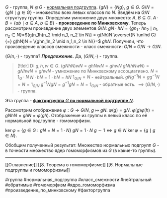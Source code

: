 $G$ - группа, $N \unlhd G$ - [нормальная подгруппа](obsidian://open?vault=algebra%203&file=%D0%94%D0%B5%D0%B9%D1%81%D1%82%D0%B2%D0%B8%D0%B5%20%D0%B3%D1%80%D1%83%D0%BF%D0%BF%20%D0%BD%D0%B0%20%D0%BC%D0%BD%D0%BE%D0%B6%D0%B5%D1%81%D1%82%D0%B2%D0%B0%D1%85%2F5.%20%D0%9D%D0%BE%D1%80%D0%BC%D0%B0%D0%BB%D1%8C%D0%BD%D1%8B%D0%B5%20%D0%BF%D0%BE%D0%B4%D0%B3%D1%80%D1%83%D0%BF%D0%BF%D1%8B).
$\{gN\} = \{Ng\},\ g \in G$.
$G/N = \{gN \mid g \in G\}$ - множество всех левых классов по $N$.
Введём на $G/N$ структуру группы.
Определим умножение двух множеств:
$A,\ B \subseteq G$.
$A \cdot B= \{ab \mid a \in A,\ b \in B\}$ - **произведение по Минковскому**.
Теперь рассмотрим произвдение двух элементов $G/N$:
$gN\cdot hN = \{gn_1\cdot hn_2 \mid n_1,n_2 \in N\} =$$(g(n_1h)n_2 \mid n_1, n_2 \in N\} = g(Nh)N \overset{N \unlhd G}{=} g(hN)N = \{ghn_1n_2 \mid n_1,n_2 \in N\}=$ $ghN$.
Получили, что произведение классов смежности - класс смежности:
$G/N \times G/N \to G/N$.

$(G/n, \cdot)$ - группа?
***Предложение.*** Да, $(G/N,\cdot)$ - группа.
>[!tldr] D:
>$g,h,w \in G$.
>$(gNhN)wN = ghNwN = ghwN$
>$gN(hNwN) = gNhwN = ghwN$ - умножение по Минковскому ассоциативно.
>$N = 1_G\cdot N$
>$N\cdot hN = 1\cdot hN=hN$
>$1_{G/N} = N$ - нейтральный.
>$gNg^{-1}N = gg^{-1}N = N = 1_{G/N}$
>$g^{-1}NgN = g^{-1}gN = N = 1_{G/N}$ - обратные есть.
>$\implies (G/N, \cdot)$ - группа.

Эта группа - <ins>**факторгруппа** $G$ **по нормальной подгруппе** $N$</ins>.

Рассмотрим отображение $\varphi: G \to G/N,\ g \mapsto gN$.
$\varphi(g) = gN$.
$\varphi(g)\varphi(h) = gNhN = ghN = \varphi(gh)$.
Отображение из группы в левый класс по её нормальной подгруппе - гомоморфизм.

$\ker \varphi = \{g \in G: gN = N = 1 \cdot N\}$
$gN = 1\cdot N$
$g \sim 1 \iff g \in N$
$\ker \varphi = \{g\mid g \in N\}$.

Обобщим полученный результат:
Множество нормальных подгрупп $G$ - в точности множество ядер гомоморфизмов из $G$ (в какие-то группы).

---
[[Оглавление]]
[[8. Теорема о гомоморфизме]]
[[6. Нормальные подгруппы и гомоморфизмы]]

#группа 
#нормальная_подгруппа 
#класс_смежности 
#нейтральный 
#обратимые 
#гомоморфизм 
#ядро_гомоморфизма 
#произведение_по_минковскому
#факторгруппа